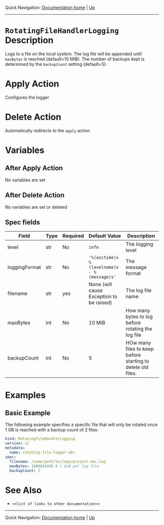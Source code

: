 Quick Navigation: [Documentation home](../../../README.md) | [Up](./README.md)

<hr />

# `RotatingFileHandlerLogging` Description
     
Logs to a file on the local system. The log file will be appended until 
`maxBytes` is reached (default=10 MiB). The number of backups kept is 
determined by the `backupCount` setting (default=5).

# Apply Action

Configures the logger

# Delete Action

Automatically redirects to the `apply` action

# Variables 

## After Apply Action

No variables are set

## After Delete Action

No variables are set or deleted

## Spec fields

| Field                       | Type    | Required | Default Value                               | Description                                                  |
|-----------------------------|---------|----------|---------------------------------------------|--------------------------------------------------------------|
| level                       | str     | No       | `info`                                      | The logging level                                            |
| loggingFormat               | str     | No       | `'%(asctime)s %(levelname)s - %(message)s'` | The message format                                           |
| filename                    | str     | yes      | None (will cause Exception to be raised)    | The log file name                                            |
| maxBytes                    | int     | No       | 10 MiB                                      | How many bytes to log before rotating the log file           |
| backupCount                 | int     | No       | 5                                           | HOw many files to keep before starting to delete old files.  | 

# Examples

## Basic Example

The following example specifies a specific file that will only be rotated once 1 GB is reached with a backup count of 2 files:

```yaml
kind: RotatingFileHandlerLogging
version: v1
metadata:
  name: rotating-file-logger-abc
spec:
  filename: /some/path/to/logs/project-abc.log
  maxBytes: 1080042496 # 1 GiB per log file
  backupCount: 2
```

# See Also

* `<<list of links to other documentation>>`

<hr />

Quick Navigation: [Documentation home](../../../README.md) | [Up](./README.md)